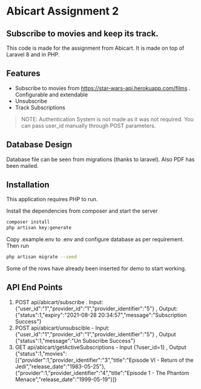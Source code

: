 # Abicart Assignment 2
## Subscribe to movies and keep its track.

This code is made for the assignment from Abicart. It is made on top of Laravel 8 and in PHP.

## Features

- Subscribe to movies from https://star-wars-api.herokuapp.com/films . Configurable and extendable
- Unsubscribe
- Track Subscriptions

> NOTE: Authentication System is not made as it was not required. You can pass user_id manually through POST parameters.


## Database Design

Database file can be seen from migrations (thanks to laravel). Also PDF has been mailed.

## Installation

This application requires PHP to run.

Install the dependencies from composer and start the server

```sh
composer install
php artisan key:generate  
```

Copy .example.env to .env and configure database as per requirement. Then run

```sh
php artisan migrate --seed
```
Some of the rows have already been inserted for demo to start working.



## API End Points

1. POST api/abicart/subscribe . Input: {"user_id":"1","provider_id":"1","provider_identifier":"5"} , Output: {"status":1,"expiry":"2021-08-28 20:34:57","message":"Subscription Success"}
2. POST api/abicart/unsubscible - Input: {"user_id":"1","provider_id":"1","provider_identifier":"5"} , Output {"status":1,"message":"Un Subscribe Success"}
3. GET api/abicart/getActiveSubscriptions - Input {?user_id=1} , Output {"status":1,"movies":[{"provider":1,"provider_identifier":"3","title":"Episode VI - Return of the Jedi","release_date":"1983-05-25"},{"provider":1,"provider_identifier":"4","title":"Episode 1 - The Phantom Menace","release_date":"1999-05-19"}]}